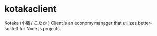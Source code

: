 # kotakaclient

Kotaka (小鷹 / こたか ) Client is an economy manager that utilizes better-sqlite3 for Node.js projects.
